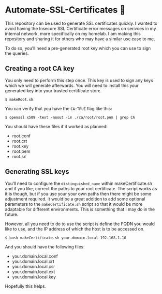 # Automate-SSL-Certificates 🔑

This repository can be used to generate SSL certificates quickly. I wanted to avoid having the Insecure SSL Certificate error messages on serivces in my internal network, more specifically on my homelab. I am making this repository and sharing it for others who may have a similar use case to me. 

To do so, you'll need a pre-generated root key which you can use to sign the queries.

## Creating a root CA key

You only need to perform this step once. This key is used to sign any keys which we will generate afterwards. You will need to install this your generated key into your trusted certificate store.

```
$ makeRoot.sh
```

You can verify that you have the `CA:TRUE` flag like this: 

```
$ openssl x509 -text -noout -in ./ca/root/root.pem | grep CA
```

You should have these files if it worked as planned: 

- root.conf
- root.crt
- root.key
- root.pem
- root.srl



## Generating SSL keys

You'll need to configure the `distinguished_name` within makeCertificate.sh and if you like, correct the paths to your root certificate. The script works as it is though, but if you use your your own paths then there might be some adjustment required. It would be a great addition to add some optional parameters to the `makeCertificate.sh` script so that it would be more adaptable for different environments. This is something that I may do in the future. 

However, all you need to do to use the script is define the FQDN you would like to use, and the IP address of which the host is to be accessed on.  

```
$ bash makeCertificate.sh your.domain.local 192.168.1.10
``` 

And you should have the following files: 

- your.domain.local.conf
- your.domain.local.crt 
- your.domain.local.csr 
- your.domain.local.ext
- your.domain.local.key

Hopefully this helps. 

